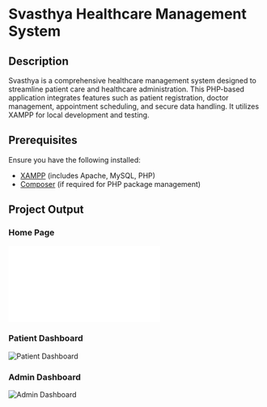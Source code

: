 # Svasthya Healthcare Management System

## Description

Svasthya is a comprehensive healthcare management system designed to streamline patient care and healthcare administration. This PHP-based application integrates features such as patient registration, doctor management, appointment scheduling, and secure data handling. It utilizes XAMPP for local development and testing.

## Prerequisites

Ensure you have the following installed:

- [XAMPP](https://www.apachefriends.org/index.html) (includes Apache, MySQL, PHP)
- [Composer](https://getcomposer.org/) (if required for PHP package management)

## Project Output

### Home Page

![Home Page](homepage.html)

### Patient Dashboard

![Patient Dashboard](assets/patient-dashboard.png)

### Admin Dashboard

![Admin Dashboard](assets/admin-dashboard.png)


